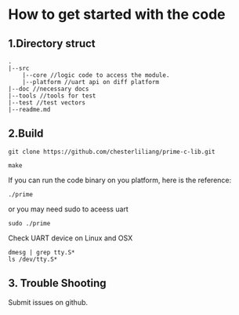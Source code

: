 # How to get started with the code
## 1.Directory struct
```
.
|--src
    |--core //logic code to access the module.
    |--platform //uart api on diff platform
|--doc //necessary docs
|--tools //tools for test
|--test //test vectors
|--readme.md

```

## 2.Build
```
git clone https://github.com/chesterliliang/prime-c-lib.git

make
```

If you can run the code binary on you platform, here is the reference:
```
./prime
```
or you may need sudo to aceess uart
```
sudo ./prime
```
Check UART device on Linux and OSX
```
dmesg | grep tty.S*
ls /dev/tty.S*
```
## 3. Trouble Shooting

Submit issues on github.
